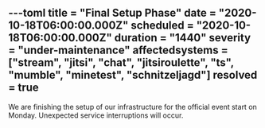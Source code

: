 ---toml
title = "Final Setup Phase"
date = "2020-10-18T06:00:00.000Z"
scheduled = "2020-10-18T06:00:00.000Z"
duration = "1440"
severity = "under-maintenance"
affectedsystems = ["stream", "jitsi", "chat", "jitsiroulette", "ts", "mumble", "minetest", "schnitzeljagd"]
resolved = true
---
We are finishing the setup of our infrastructure for the official event start on Monday. Unexpected service interruptions will occur.

<!--- language code: en -->
